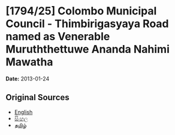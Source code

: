 # [1794/25] Colombo Municipal Council - Thimbirigasyaya Road named as Venerable Muruththettuwe Ananda Nahimi Mawatha

**Date:** 2013-01-24

## Original Sources

- [English](https://documents.gov.lk/view/extra-gazettes/2013/1/1794-25_E.pdf)
- [සිංහල](https://documents.gov.lk/view/extra-gazettes/2013/1/1794-25_S.pdf)
- [தமிழ்](https://documents.gov.lk/view/extra-gazettes/2013/1/1794-25_T.pdf)
